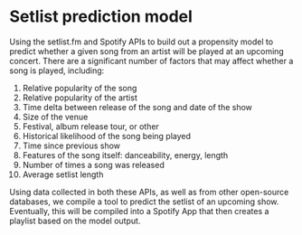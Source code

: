 # Setlist prediction model
Using the setlist.fm and Spotify APIs to build out a propensity model to predict whether a given song from an artist will be played at an upcoming concert. There are a significant number of factors that may affect whether a song is played, including:

1. Relative popularity of the song
2. Relative popularity of the artist
3. Time delta between release of the song and date of the show
4. Size of the venue
5. Festival, album release tour, or other
6. Historical likelihood of the song being played
7. Time since previous show
8. Features of the song itself: danceability, energy, length
9. Number of times a song was released
10. Average setlist length

Using data collected in both these APIs, as well as from other open-source databases, we compile a tool to predict the setlist of an upcoming show. Eventually, this will be compiled into a Spotify App that then creates a playlist based on the model output.
